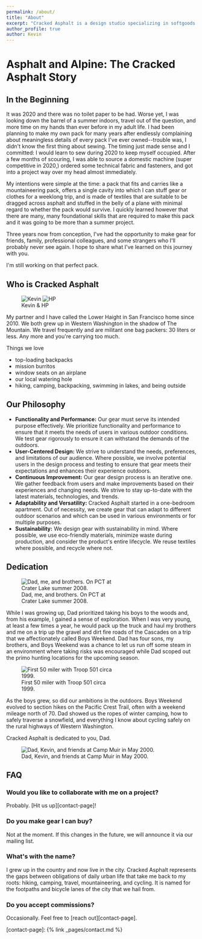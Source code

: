 ```yaml
---
permalink: /about/
title: "About"
excerpt: "Cracked Asphalt is a design studio specializing in softgoods. We are based in San Francisco, California."
author_profile: true
author: Kevin
---
```


# Asphalt and Alpine: The Cracked Asphalt Story

## In the Beginning

It was 2020 and there was no toilet paper to be had. Worse yet, I was looking down the barrel of a summer indoors, travel out of the question, and more time on my hands than ever before in my adult life. I had been planning to make my own pack for many years after endlessly complaining about meaningless details of every pack I've ever owned--trouble was, I didn't know the first thing about sewing. The timing just made sense and I committed: I would learn to sew during 2020 to keep myself occupied. After a few months of scouring, I was able to source a domestic machine (super competitive in 2020,) ordered some technical fabric and fasteners, and got into a project way over my head almost immediately.

My intentions were simple at the time: a pack that fits and carries like a mountaineering pack, offers a single cavity into which I can stuff gear or clothes for a weeklong trip, and is made of textiles that are suitable to be dragged across asphalt and stuffed in the belly of a plane with minimal regard to whether the pack would survive. I quickly learned however that there are many, many foundational skills that are required to make this pack and it was going to be more than a summer project.

Three years now from conception, I've had the opportunity to make gear for friends, family, professional colleagues, and some strangers who I'll probably never see again. I hope to share what I've learned on this journey with you.

I'm still working on that perfect pack.

## Who is Cracked Asphalt

<figure style="width: 10em" class="align-right">
  <img src="/assets/images/about/abt-k.jpg" alt="Kevin">
  <img src="/assets/images/about/abt-h.jpg" alt="HP">
  <figcaption>Kevin & HP</figcaption>
</figure>

My partner and I have called the Lower Haight in San Francisco home since 2010. We both grew up in Western Washington in the shadow of The Mountain. We travel frequently and are militant one bag packers: 30 liters or less. Any more and you're carrying too much.

Things we love

* top-loading backpacks
* mission burritos
* window seats on an airplane
* our local watering hole
* hiking, camping, backpacking, swimming in lakes, and being outside

## Our Philosophy

* **Functionality and Performance:** Our gear must serve its intended purpose effectively. We prioritize functionality and performance to ensure that it meets the needs of users in various outdoor conditions. We test gear rigorously to ensure it can withstand the demands of the outdoors.
* **User-Centered Design:** We strive to understand the needs, preferences, and limitations of our audience. Where possible, we involve potential users in the design process and testing to ensure that gear meets their expectations and enhances their experience outdoors.
* **Continuous Improvement:** Our gear design process is an iterative one. We gather feedback from users and make improvements based on their experiences and changing needs. We strive to stay up-to-date with the latest materials, technologies, and trends.
* **Adaptability and Versatility:** Cracked Asphalt started in a one-bedroom apartment. Out of necessity, we create gear that can adapt to different outdoor scenarios and which can be used in various environments or for multiple purposes.
* **Sustainability:** We design gear with sustainability in mind. Where possible, we use eco-friendly materials, minimize waste during production, and consider the product's entire lifecycle. We reuse textiles where possible, and recycle where not. 

## Dedication

<figure style="width: 250px" class="align-left">
  <img src="/assets/images/about/dad-boys-crater-lake.jpg" alt="Dad, me, and brothers. On PCT at Crater Lake summer 2008.">
  <figcaption>Dad, me, and brothers. On PCT at Crater Lake summer 2008.</figcaption>
</figure>

While I was growing up, Dad prioritized taking his boys to the woods and, from his example, I gained a sense of exploration. When I was very young, at least a few times a year, he would pack up the truck and haul my brothers and me on a trip up the gravel and dirt fire roads of the Cascades on a trip that we affectionately called Boys Weekend. Dad has four sons, my brothers, and Boys Weekend was a chance to let us run off some steam in an environment where taking risks was encouraged while Dad scoped out the primo hunting locations for the upcoming season.

<figure style="width: 250px" class="align-right">
  <img src="/assets/images/about/t501-t2000.jpg" alt="First 50 miler with Troop 501 circa 1999.">
  <figcaption>First 50 miler with Troop 501 circa 1999.</figcaption>
</figure>

As the boys grew, so did our ambitions in the outdoors. Boys Weekend evolved to section hikes on the Pacific Crest Trail, often with a weekend mileage north of 70. Dad showed us the ropes of winter camping, how to safely traverse a snowfield, and everything I know about cycling safely on the rural highways of Western Washington.

Cracked Asphalt is dedicated to you, Dad.

<figure class="align-center">
  <img src="/assets/images/about/dad-kev-muir.jpg" alt="Dad, Kevin, and friends at Camp Muir in May 2000.">
  <figcaption>Dad, Kevin, and friends at Camp Muir in May 2000.</figcaption>
</figure>

## FAQ

### Would you like to collaborate with me on a project?

Probably. [Hit us up][contact-page]!

### Do you make gear I can buy?

Not at the moment. If this changes in the future, we will announce it via our mailing list.

### What's with the name?

I grew up in the country and now live in the city. Cracked Asphalt represents the gaps between obligations of daily urban life that take me back to my roots: hiking, camping, travel, mountaineering, and cycling. It is named for the footpaths and bicycle lanes of the city that we hail from.

### Do you accept commissions?

Occasionally. Feel free to [reach out][contact-page].

[contact-page]: {% link _pages/contact.md %}